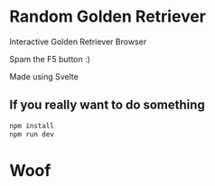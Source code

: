 # Random Golden Retriever

Interactive Golden Retriever Browser

Spam the F5 button :)

Made using Svelte


## If you really want to do something

```bash
npm install
npm run dev
```

# Woof
